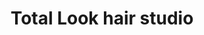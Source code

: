 ---
title: "Total Look hair studio"
url: /clacton-on-sea/total-look-hair-studio/
shop: hairdresser
---